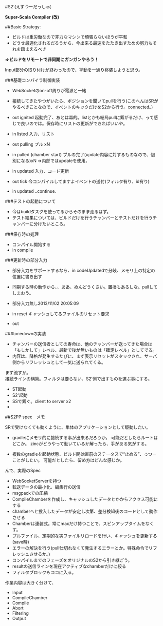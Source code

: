 #S2'(えすつーだっしゅ)

**Super-Scala Compiler (改)**

##Basic Strategy:  
* ビルドは重労働なので非力なマシンで頑張らないほうが平和  
* どうせ最適化されるだろうから、今出来る最速をたたき出すための努力もそれを踏まえるべき  

**=>ビルドをリモートで非同期にガンガンやろう！**


Input部分の取り付けが終わったので、挙動を一通り移装しようと思う。

###基礎コンパイラ制御実装
* WebSocketのon-off周りが電源と一緒
* 接続してきたやつがいたら、ポジションを聞いてpullを行う(このへんはSRがやるべきことなので、イベントのキックだけをS2から行う。connected。)

* out ignited 起動完了、あとは羃的。listとかも結局pullに繋がるだけ、って感じで良いのでは。保存時にリストの更新ができればいいや。

* in listed 入力、リスト
* out pulling プル xN
* in pulled (chamber start) プルの完了(update内容に対するものなので、個別になる)xN =>内部ではupdateを使用。  
* in updated 入力、コード更新　
* out tick 今コンパイルしてますよイベントの送付(フィルタ有り、id有り)  

* in updated ..continue.

###テストの起動について
* 今はbuildタスクを使ってるからそのまま走るはず。
* テスト結果については、ビルドだけを行うチャンバーとテストだけを行うチャンバーに分けたいところ。

###保存時の処理
* コンパイル開始する
* in compile

###更新時の部分入力
* 部分入力をサポートするなら、in codeUpdatedで分岐、メモリ上の特定の位置に書き出す
* 同期する時の動作から、、ああ、めんどうくさい。置換もあるしな。pullしてしまおう。
* 部分入力無し2013/11/02 20:05:09

* in reset キャッシュしてるファイルのリセット要求
* out 

###tonedownの実装
* チャンバーの送信者としての寿命は、他のチャンバーが送ってきた場合は「もしかして」レベル、最新で後が無いものは「確定レベル」としてでる。
* 内容は、降格が発生するたびに、まず表示リセットがスタックされ、サーバ側からリフレッシュとして一気に送られてくる。

まず流すか。  
接続ラインの構築。フィルタは要らない、S2'側で出すものを選ぶ事にする。

* ST起動
* S2'起動
* SSで繋ぐ。client to server x2
* 



##S2PP spec　メモ

SRで受けなくても動くように、単体のアプリケーションとして駆動したい。

* gradleにメモリ的に接続する事が出来るだろうか。
	可能だとしたらルートはどこか。
	zincがどうやって動いているか解ったら、手がある気がする。

* 複数のgradleを起動状態、ビルド開始直前のステータスで“止める”、っつーことがしたい。
	可能だとしたら、留め方はどんな感じか。

んで、実際のSpec

* WebSocketServerを持つ
* 転送データの最小化、編集行の送信
* msgpackでの圧縮
* CompileChamberを作成し、キャッシュしたデータとかからアクセス可能にする
* chamberへと投入したデータが安定し次第、差分検知後のコードとして動作させる
* Chamberは連装式。常にmaxだけ持つことで、スピンアップタイムをなくす。
* プルファイル、定期的な実ファイルリロードを行い、キャッシュを更新する(save時)
* エラーの解決を行う(pull仕切れなくて発生するエラーとか。特殊命令でリフレッシュさせるか。)
* コンパイルまでのフェーズをオリジナルのS2から引き継ごう。
* resultの送信ラインを現在アクティブなchamberだけに絞る
* フィルタブロックもココに入る。

作業内容は大きく分けて、

* Input
* CompileChamber
* Compile
* Abort
* Filtering
* Output
